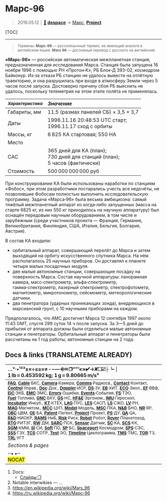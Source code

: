 # Марс‑96
> 2019.05.12 ┊ **[🚀](../index/index.md) [despace](index.md)** → [Марс](mars.md), **[Project](project.md)**

[TOC]

---

> <small>*Термины:* **Марс‑96** — русскоязычный термин, не имеющий аналога в английском языке. **Mars 96** — дословный перевод с русского на английский.</small>

**«Марс‑96»** — российская автоматическая межпланетная станция, предназначенная для исследования Марса. Станция была запущена 16 ноября 1996 с помощью РН «Протон‑К», РБ Блок‑Д 393-02, космодром Байконур. Из‑за отказа РБ станцию не удалось вывести на отлётную траекторию, и она разрушилась при входе в атмосферу Земли через 5 часов после запуска. Достоверно причину сбоя РБ выяснить не удалось, поскольку телеметрия на этом этапе полёта не применялась.

| <small>*Характеристика*</small> |*Значение*|
|:--|:--|
| Габариты, мм  | 11.5 (размах панелей СБ) × 3,5 × 3,7  |
| Даты  | 1996.11.16 20:48:53 UTC старт;<br> 1996.11.17 сход с орбиты  |
| Массы, кг  | 6 825 КА стартовая; 550 НА  |
| Место  |   |
| САС  | 365 дней для КА (план);<br> 730 дней для станций (план);<br> 5 часов (фактически)  |
| Стоимость  | 500 000 000 000 руб  |

При конструировании КА были использованы наработки по станциям «Фобос», при этом разработчики постарались учесть все недочёты, не позволившие Фобосам полностью выполнить исследовательскую программу. Задача «Марса‑96» была весьма амбициозна: самый тяжёлый межпланетный аппарат из когда‑либо запущенных (масса на старте 6825 кг, из них 550 кг приходилось на научную аппаратуру) был оснащён передовым научным оборудованием, в том числе и зарубежным (среди участников проекта — Франция, Германия, Великобритания, Финляндия, США, Италия, Бельгия, Болгария, Австрия).

В состав КА входили:

   - орбитальный аппарат, совершающий перелёт до Марса и затем выходящий на орбиту искусственного спутника Марса. На нём располагалось 25 научных приборов. Он доставлял к планете четыре малых посадочных модуля.
   - две малые автономные станции, совершающие посадку на поверхность Марса. Состав научной аппаратуры: панорамная камера, масс‑спектрометр, альфа‑спектрометр, гамма‑спектрометр, лазерный спектрометр, спектрофотометр, магнитометр, микротонометр, сейсмометр, метеорологические датчики.
   - два пенетратора (ударных проникающих зонда), внедряющихся в марсианский грунт, c 10 научными приборами на каждом.

Предполагалось, что АМС достигнет Марса 12 сентября 1997 около 11:43 GMT, спустя 299 суток 14 ч после запуска. За 3—5 дней до прибытия от аппарата должны были отделиться малые автономные станции и пенетраторы. Орбитальный аппарат и пенетраторы были рассчитаны на 1 год работы, автономные станции на 2 года.



<p style="page-break-after:always"> </p>

## Docs & links (TRANSLATEME ALREADY)
|…°·•¹²³±×÷≤≥≈≠ ‑ −— ⎆✉ ❐“”’«»✔→✘☐☑├┕┆ 1 lb = 0.453592 kg; 1 g = 9.80665 m/s²|
|:--|
|<small>**[FAQ](faq.md)**, **[Cable](cable.md)**·БКС, **[Camera](camera.md)**·Камера, **[Comms](comms.md)**·Радиосв., **[Contact](contact.md)**·Контакт, **[Control](control.md)**·Управ., **[Doc](doc.md)**·Док., **[Doppler](doppler.md)**·ИСР, **[DS](ds.md)**·ЗУ, **[EB](eb.md)**·ХИТ, **[ECO](ecology.md)**·Экол., **[EF](ef.md)**·ВВФ, **[ElC](elc.md)**·ЭКБ, **[EMC](emc.md)**·ЭМС, **[Errors](error.md)**·Ошибки, **[Events](event.md)**·События, **[FS](fs.md)**·ТЭО, **[Fuel](fuel.md)**·Топливо, **[GNC](gnc.md)**·БКУ, **[GS](scs.md)**·НС, **[HF&E](hfe.md)**·Эргоном., **[IMU](imu.md)**·Гироскоп, **[Incubator](incubator.md)**·Инкуб., **[KT](kt.md)**·КТЕХ, **[LAG](lag.md)**·ПУC, **[LES](les.md)**·САСП, **[LS](ls.md)**·СЖО, **[LV](lv.md)**·РН, **[MAG](mag.md)**·Магнитом., **[MCC](mcc.md)**·ЦУП, **[Model](model.md)**·Модель, **[MSC](sc.md)**·ПКА, **[N&B](nnb.md)**·БНО, **[NR](nr.md)**·ЯР, **[OBC](obc.md)**·ЦВМ, **[OE](oe.md)**·БА, **[Patent](патент.md)**·Патент, **[Project](project.md)**·Проект, **[PS](ps.md)**·ДУ, **[QA](quality.md)**·QA, **[R&D](rnd.md)**·НИОКР, **[RAMS](rams.md)**·НиБ, **[Risk](risk.md)**·Риск, **[Robot](robotics.md)**·Робот, **[Rover](rover.md)**·Планетоход, **[RTG](rtg.md)**·РИТЭГ, **[RW](rw.md)**·ДМ, **[SARC](sarc.md)**·ПСК, **[Sensor](sensor.md)**·Датчик, **[SC](sc.md)**·КА, **[SCS](scs.md)**·КК, **[SGM](sgm.md)**·КММ, **[SI](si.md)**·СИ, **[Soft](soft.md)**·ПО, **[SP](sp.md)**·БС, **[Spaceport](spaceport.md)**·Космодром, **[SPS](sps.md)**·СЭС, **[SSS](sss.md)**·ГЗУ, **[TCS](tcs.md)**·СОТР, **[Test](test.md)**·ЭО, **[Timeline](timeline.md)**·Циклограмма, **[TMS](tms.md)**·ТМС, **[TOR](tor.md)**·ТЗ, **[TRL](trl.md)**·УГТ</small>|
|*Sections & pages*|
|**··• [](.md) •··**<br> <mark>NOCAT</mark> |

   1. Docs:
      - [Слайды ❐](f/project/марс‑96/mars_96_slides.pdf)
   1. Notable interwikies — …
   1. <https://en.wikipedia.org/wiki/Mars_96>
   1. <https://ru.wikipedia.org/wiki/Марс‑96>
